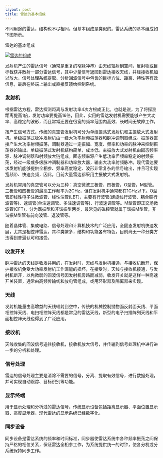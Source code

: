 ```yaml
---
layout: post
title: 雷达的基本组成
---
```


不同用途的雷达，结构也不尽相同，但基本组成是类似的。雷达系统的基本组成如下图所示。

雷达的基本组成

<a href="{{site.baseurl}}/images/2015-01-30-01-01.jpg" target="_blank" alt="雷达的组成" title="点击查看大图"> <img alt="雷达的组成" src="{{site.baseurl}}/images/2015-01-30-01-01.jpg" /> </a>

发射机产生的雷达信号（通常是重复的窄脉冲串）由天线辐射到空间，反射物或目标截获并散射一部分雷达信号，其中少量信号返回到雷达接收天线，并经接收机加以放大，信号处理系统提取、分析回波信号中包含的目标方位、距离、特性等有效信息，最后在终端上输出或直接反馈给控制系统。

### 发射机

根据雷达方程，雷达探测距离与发射功率4次方根成正比，也就是说，为了将探测距离提高1倍，发射功率要提高16倍，因此，实用的雷达发射机需要能够产生大功率、高稳定的波形，而且常常还要在很宽的频率范围内高效、长时间无故障工作。

按产生信号方式，传统的真空管发射机可分为单级振荡式发射机和主振放大式发射机。单级振荡式脉冲发射机由一级大功率射频振荡器和脉冲调制器组成。振荡器直接产生大功率射频振荡，调制器通过一定振幅、宽度、频率和功率的脉冲来控制振荡器的输出。单级振荡式发射机结构简单，成本低。主振放大式发射机由固态频率源、脉冲调制器和射频放大链组成。固态频率源产生低功率但频率稳定的射频振荡，经过一级或多级脉冲调制器和功率放大器，输出大功率射频脉冲。现代雷达要求发射机能够提供全相参、频率高度稳定、波形非常复杂的信号输出，并且可实现宽频带、快速变频，因此，目前大量雷达都采用主振放大式发射机。

发射机常用的真空管可以分为三种：真空微波三极管、四极管，O型管，M型管。三极管和四极管的最高工作频率为2GHz，但在发射机中通常都在1GHz以下。O型管即线性电子注微波管、线性注管(LBT)，主要有行波管(螺旋线行波管、耦合腔行波管等)、速调管(单注速调管、多注速调管等)、行波速调管等。M型管即正交场微波管(CFT)，分为谐振型和非谐振型两类，最常见的磁控管就属于谐振M型管，非谐振M型管有前向波管、返波管等。

随着晶体管、集成电路、信号处理和计算机技术的广泛应用，全固态发射机快速发展，尤其是相控阵雷达，其种类繁多，结构和功能各有特色，目前尚无一种分类方法得到普遍认可和接受。

### 收发开关

脉冲雷达的天线是收发共用的，在发射时，天线与发射机接通，与接收机断开，保护接收机免受大功率发射机工作漏能的损坏，在接受时，天线与接收机接通，与发射机断开，以免微弱的回波信号因发射机旁路而减弱，收发开关就是这样一种高速开关装置，通常由高频传输线和放电管组成，或用环形器及隔离器来实现。

### 天线

发射机能量由高增益的天线辐射到空中，传统的机械控制抛物面反射面天线、平面相控阵天线、电扫相控阵天线都是常见的雷达天线，新型的电子扫描阵列天线和平面相控阵天线也得到了广泛应用。

### 接收机

天线收集的回波信号送往接收机，接收机放大信号，并传输到信号处理机中进行进一步的分析和处理。

### 信号处理

雷达的信号处理主要是消除不需要的信号，分离、提取有效信号，进行数据处理，并可实现自动跟踪、目标识别等功能。


### 显示终端

用于显示处理和分析过的雷达信号，传统显示设备包括距离显示器、平面位置显示器、高度显示器，现代雷达的显示系统已经数字化。

### 同步设备

同步设备是雷达系统的频率和时间标准，同步器使雷达系统中各种频率振荡之间保持严格的相位关系，保证雷达全相参工作，为系统提供统一的时钟，使各分机或分系统保持同步工作。
